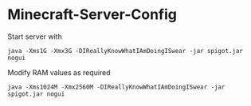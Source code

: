 # Minecraft-Server-Config

Start server with

`java -Xms1G -Xmx3G -DIReallyKnowWhatIAmDoingISwear -jar spigot.jar nogui`

Modify RAM values as required

`java -Xms1024M -Xmx2560M -DIReallyKnowWhatIAmDoingISwear -jar spigot.jar nogui`
